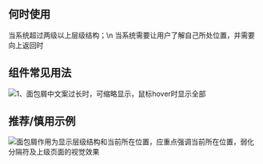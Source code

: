 ## 何时使用

当系统超过两级以上层级结构；\n 当系统需要让用户了解自己所处位置，并需要向上返回时

## 组件常见用法

![1、面包屑中文案过长时，可缩略显示，鼠标hover时显示全部](01)

## 推荐/慎用示例

![面包屑作用为显示层级结构和当前所在位置，应重点强调当前所在位置，弱化分隔符及上级页面的视觉效果](02)
